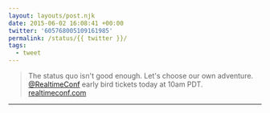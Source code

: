 ```yaml
---
layout: layouts/post.njk
date: 2015-06-02 16:08:41 +00:00
twitter: '605768005109161985'
permalink: /status/{{ twitter }}/
tags: 
  - tweet
---
```


> The status quo isn't good enough. Let's choose our own adventure. [@RealtimeConf](https://twitter.com/RealtimeConf) early bird tickets today at 10am PDT. [realtimeconf.com](http://realtimeconf.com)

---
